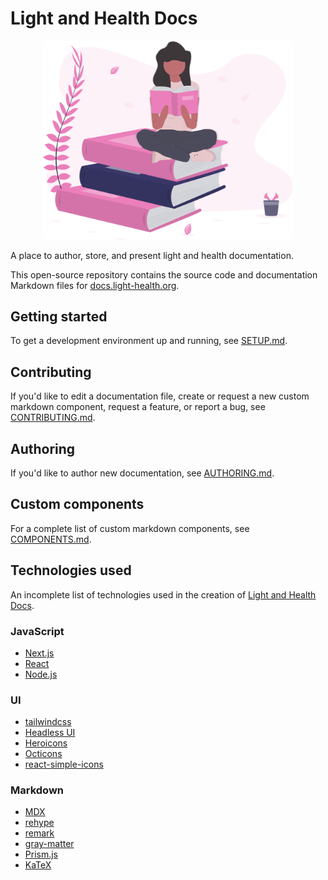 # Light and Health Docs

<p align="center">
<img src="./assets/img/md/readme/books.jpg" width="400px">
</p>

A place to author, store, and present light and health documentation.

This open-source repository contains the source code and documentation Markdown files for [docs.light-health.org](https://docs.light-health.org).

## Getting started

To get a development environment up and running, see [SETUP.md](./SETUP.md).

## Contributing

If you'd like to edit a documentation file, create or request a new custom markdown component, request a feature, or report a bug, see [CONTRIBUTING.md](./CONTRIBUTING.md).

## Authoring

If you'd like to author new documentation, see [AUTHORING.md](./AUTHORING.md).

## Custom components

For a complete list of custom markdown components, see [COMPONENTS.md](./COMPONENTS.md).

## Technologies used

An incomplete list of technologies used in the creation of [Light and Health Docs](https://docs.light-health.org).

### JavaScript
* [Next.js](https://nextjs.org/)
* [React](https://reactjs.org/)
* [Node.js](https://nodejs.org/en/)

### UI
* [tailwindcss](https://tailwindcss.com/)
* [Headless UI](https://headlessui.dev/)
* [Heroicons](https://heroicons.com/)
* [Octicons](https://iconify.design/icon-sets/octicon/)
* [react-simple-icons](https://github.com/icons-pack/react-simple-icons)

### Markdown
* [MDX](https://mdxjs.com/)
* [rehype](https://github.com/rehypejs/rehype)
* [remark](https://www.npmjs.com/package/remark)
* [gray-matter](https://www.npmjs.com/package/gray-matter)
* [Prism.js](https://prismjs.com/)
* [KaTeX](https://katex.org/)


